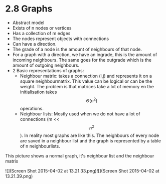 # 2.8 Graphs
* Abstract model
* Exists of n nodes or vertices
* Has a collection of m edges
* The nodes represent objects with connections
* Can have a direction.
* The grade of a node is the amount of neighbours of that node.
* For a graph with a direction, we have an ingrade, this is the amount of incoming neighbours. The same goes for the outgrade which is the amount of outgoing neighbours.
* 2 Basic representations of graphs:
    * Neighbour matrix: takes a connection (i,j) and represents it on a square neighbourmatrix. This value can be logical or can be the weight. The problem is that matrices take a lot of memory en the initialisation takes $$\Theta(n^2)$$ operations.
    * Neighbour lists: Mostly used when we do not have a lot of connections (m << $$n^2$$). In reality most graphs are like this. The neighbours of every node are saved in a neighbour list and the graph is represented by a table of n neighbourlists.

This picture shows a normal graph, it's neighbour list and the neighbour matrix

![](Screen Shot 2015-04-02 at 13.21.33.png)![](Screen Shot 2015-04-02 at 13.21.39.png)